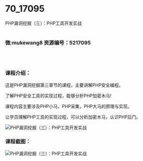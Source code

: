 # 70_17095
PHP漏洞挖掘（三）：PHP工具开发实战
<br/></br>
<h3>微:mukewang8 资源编号：5217095</h3>
<br/></br>
<h3>课程介绍：</h3>
<p>这是<a title="查看与 PHP漏洞 相关的文章" target="_blank">PHP漏洞</a>挖掘第三章节的课程，主要讲解PHP安全编程。</p>
<p>了解PHP安全工具的实现过程，能够分析PHP加密木马!</p>
<p>课程内容主要涉及PHP小马，PHP采集，PHP大马的原理与实现。</p>
<p>让学员理解PHP工具的实现过程，可以分析加密木马，认识PHP后门。</p>
<p><img src="https://www.ko996.com/wp-content/uploads/img/2020/12/12345-5.jpg" alt="PHP漏洞挖掘（三）：PHP工具开发实战"></p>
<div class="info-desc">
<h3>课程截图：</h3>
<p><img src="https://www.ko996.com/wp-content/uploads/img/2020/12/1-102.png" alt="PHP漏洞挖掘（三）：PHP工具开发实战"></p>


			
</div>
